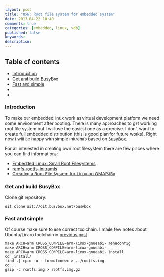 ```yaml
---
layout: post
title: "0x6: Root file system for embedded system"
date: 2013-04-22 10:40
comments: true
categories: [embedded, linux, vdb]
published: false
keywords:
description:
---
```

## Table of contents ##

* [Introduction](/blog/2013/04/22/root-file-system-for-embedded-system/#intro)
* [Get and build BusyBox](/blog/2013/04/22/root-file-system-for-embedded-system/#get-bb)
* [Fast and simple](/blog/2013/04/22/root-file-system-for-embedded-system/#fast-and-simple)
* [](/blog/2013/04/22/root-file-system-for-embedded-system/#intro)
* [](/blog/2013/04/22/root-file-system-for-embedded-system/#intro)

<a id="intro"></a>
### Introduction ###
To make our embedded linux work as virtual development platform we need some 
environment after booting. There is many approaches to get working root file 
system but I will use the easiest one as a exercise. I don't want to create full 
embedded distribution (this is good plan for future works). Right now I will be 
happy with simple initramfs based on [BusyBox](http://busybox.net/).

For all interested in creating own root filesystem there are few places where 
you can find informations:

* [Embedded Linux: Small Root Filesystems](http://lwn.net/Articles/210046/)
* [ramfs-rootfs-initramfs](https://www.kernel.org/doc/Documentation/filesystems/ramfs-rootfs-initramfs.txt)
* [Creating a Root File System for Linux on OMAP35x](http://processors.wiki.ti.com/index.php/Creating_a_Root_File_System_for_Linux_on_OMAP35x)

<a id="get-bb"></a>
### Get and build BusyBox ###
Clone git repository:
```
git clone git://git.busybox.net/busybox
```

<a id="fast-and-simple"></a>
### Fast and simple ###
Of course make sure to use correct toolchain. I made few notes about 
Ubuntu/Linaro toolchain in [previous post](/blog/2013/04/22/qemu-network-configuration-and-tftp-for-virtual-development-board/#ubuntu-issues)
```
make ARCH=arm CROSS_COMPILE=arm-linux-gnueabi- menuconfig
make ARCH=arm CROSS_COMPILE=arm-linux-gnueabi-
make ARCH=arm CROSS_COMPILE=arm-linux-gnueabi- install
cd _install/
find .| cpio -o --format=newc > ../rootfs.img
cd ..
gzip -c rootfs.img > rootfs.img.gz
```
